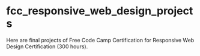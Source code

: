 # fcc_responsive_web_design_projects
Here are final projects of Free Code Camp Certification for Responsive Web Design Certification (300 hours).
